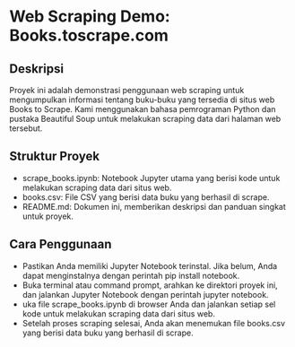 # Web Scraping Demo: Books.toscrape.com
## Deskripsi
Proyek ini adalah demonstrasi penggunaan web scraping untuk mengumpulkan informasi tentang buku-buku yang tersedia di situs web Books to Scrape. Kami menggunakan bahasa pemrograman Python dan pustaka Beautiful Soup untuk melakukan scraping data dari halaman web tersebut.

## Struktur Proyek
- scrape_books.ipynb: Notebook Jupyter utama yang berisi kode untuk melakukan scraping data dari situs web.
- books.csv: File CSV yang berisi data buku yang berhasil di scrape.
- README.md: Dokumen ini, memberikan deskripsi dan panduan singkat untuk proyek.

## Cara Penggunaan
- Pastikan Anda memiliki Jupyter Notebook terinstal. Jika belum, Anda dapat menginstalnya dengan perintah pip install notebook.
- Buka terminal atau command prompt, arahkan ke direktori proyek ini, dan jalankan Jupyter Notebook dengan perintah jupyter notebook.
- uka file scrape_books.ipynb di browser Anda dan jalankan setiap sel kode untuk melakukan scraping data dari situs web.
- Setelah proses scraping selesai, Anda akan menemukan file books.csv yang berisi data buku yang berhasil di scrape.
